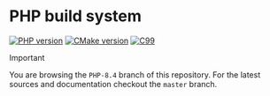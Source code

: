 # PHP build system

[![PHP version](https://img.shields.io/badge/PHP-8.4-777BB4?logo=php&labelColor=17181B)](https://www.php.net/)
[![CMake version](https://img.shields.io/badge/CMake-3.29-064F8C?logo=cmake&labelColor=17181B)](https://cmake.org)
[![C99](https://img.shields.io/badge/standard-C99-A8B9CC?logo=C&labelColor=17181B)](https://www.open-std.org/jtc1/sc22/WG14/www/docs/n1256.pdf)

> [!IMPORTANT]
> You are browsing the `PHP-8.4` branch of this repository. For the latest
> sources and documentation checkout the `master` branch.
